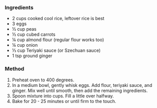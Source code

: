 ### Ingredients
- 2 cups cooked cool rice, leftover rice is best
- 3 eggs
- ½ cup peas
- ½ cup cubed carrots
- ¼ cup almond flour (regular flour works too)
- ¼ cup onion
- ⅓ cup Teriyaki sauce (or Szechuan sauce)
- 1 tsp ground ginger

### Method
1. Preheat oven to 400 degrees.
2. In a medium bowl, gently whisk eggs. Add flour, teriyaki sauce, and ginger. Mix well until smooth, then add the remaining ingredients.
3. Spoon mixture into cups. Fill a little over halfway.
4. Bake for 20 - 25 minutes or until firm to the touch.